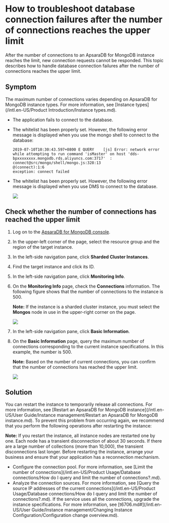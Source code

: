 # How to troubleshoot database connection failures after the number of connections reaches the upper limit

After the number of connections to an ApsaraDB for MongoDB instance reaches the limit, new connection requests cannot be responded. This topic describes how to handle database connection failures after the number of connections reaches the upper limit.

## Symptom

The maximum number of connections varies depending on ApsaraDB for MongoDB instance types. For more information, see [Instance types](/intl.en-US/Product Introduction/Instance types.md).

-   The application fails to connect to the database.
-   The whitelist has been properly set. However, the following error message is displayed when you use the mongo shell to connect to the database:

    ```
    2019-07-10T10:30:43.597+0800 E QUERY    [js] Error: network error while attempting to run command 'isMaster' on host 'dds-bpxxxxxxxx.mongodb.rds.aliyuncs.com:3717'  :
    connect@src/mongo/shell/mongo.js:328:13
    @(connect):1:6
    exception: connect failed
    ```

-   The whitelist has been properly set. However, the following error message is displayed when you use DMS to connect to the database.

    ![](https://static-aliyun-doc.oss-accelerate.aliyuncs.com/assets/img/en-US/0157297751/p51168.png)


## Check whether the number of connections has reached the upper limit

1.  Log on to the [ApsaraDB for MongoDB console](https://mongodb.console.aliyun.com/).

2.  In the upper-left corner of the page, select the resource group and the region of the target instance.

3.  In the left-side navigation pane, click **Sharded Cluster Instances**.

4.  Find the target instance and click its ID.

5.  In the left-side navigation pane, click **Monitoring Info**.

6.  On the **Monitoring Info** page, check the **Connections** information. The following figure shows that the number of connections to the instance is 500.

    **Note:** If the instance is a sharded cluster instance, you must select the **Mongos** node in use in the upper-right corner on the page.

    ![](https://static-aliyun-doc.oss-accelerate.aliyuncs.com/assets/img/en-US/0157297751/p51156.png)

7.  In the left-side navigation pane, click **Basic Information**.

8.  On the **Basic Information** page, query the maximum number of connections corresponding to the current instance specifications. In this example, the number is 500.

    **Note:** Based on the number of current connections, you can confirm that the number of connections has reached the upper limit.

    ![](https://static-aliyun-doc.oss-accelerate.aliyuncs.com/assets/img/en-US/0157297751/p51158.png)


## Solution

You can restart the instance to temporarily release all connections. For more information, see [Restart an ApsaraDB for MongoDB instance](/intl.en-US/User Guide/Instance management/Restart an ApsaraDB for MongoDB instance.md). To prevent this problem from occurring again, we recommend that you perform the following operations after restarting the instance:

**Note:** If you restart the instance, all instance nodes are restarted one by one. Each node has a transient disconnection of about 30 seconds. If there are a large number of collections \(more than 10,000\), the transient disconnections last longer. Before restarting the instance, arrange your business and ensure that your application has a reconnection mechanism.

-   Configure the connection pool. For more information, see [Limit the number of connections](/intl.en-US/Product Usage/Database connections/How do I query and limit the number of connections?.md).
-   Analyze the connection sources. For more information, see [Query the source IP addresses of the current connections](/intl.en-US/Product Usage/Database connections/How do I query and limit the number of connections?.md). If the service uses all the connections, upgrade the instance specifications. For more information, see [t6706.md\#](/intl.en-US/User Guide/Instance management/Changing Instance Configuration/Configuration change overview.md).

